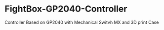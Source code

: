 # FightBox-GP2040-Controller
Controller Based on GP2040 with Mechanical Switvh MX and 3D print Case
